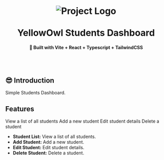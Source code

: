 <h1 align="center">
  <br>
  <img src="" alt="Project Logo" />
  <br>
  <br>
  YellowOwl Students Dashboard
  <br>
</h1>

<h4 align="center">🚀 Built with Vite + React + Typescript + TailwindCSS</h4>

<br />

<br />

## 😎 Introduction

Simple Students Dashboard.

## Features

View a list of all students
Add a new student
Edit student details
Delete a student
- **Student List:** View a list of all students.
- **Add Student:** Add a new student.
- **Edit Student:** Edit student details.
- **Delete Student:** Delete a student.